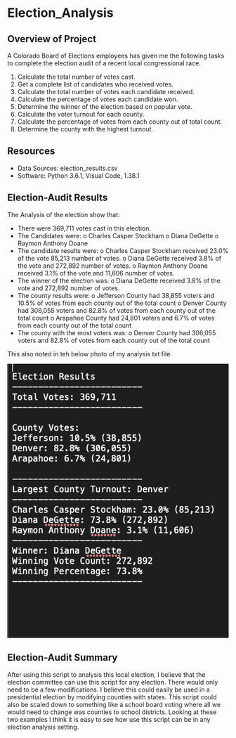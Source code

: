 # Election_Analysis

## Overview of Project
 A Colorado Board of Elections employees has given me the following tasks to complete the election audit of a recent local congressional race.

1.	Calculate the total number of votes cast.
2.	Get a complete list of candidates who received votes.
3.	Calculate the total number of votes each candidate received.
4.	Calculate the percentage of votes each candidate won.
5.	Determine the winner of the election based on popular vote.
6.	Calculate the voter turnout for each county.
7.	Calculate the percentage of votes from each county out of total count.
8.	Determine the county with the highest turnout.

## Resources
-	Data Sources: election_results.csv
-	Software: Python 3.6.1, Visual Code, 1.38.1

## Election-Audit Results
The Analysis of the election show that:
-	There were 369,711 votes cast in this election.
-	The Candidates were:
o	Charles Casper Stockham
o	Diana DeGette
o	Raymon Anthony Doane
-	The candidate results were:
o	Charles Casper Stockham received 23.0% of the vote 85,213 number of votes.
o	Diana DeGette received 3.8% of the vote and 272,892 number of votes.
o	Raymon Anthony Doane received 3.1% of the vote and 11,606 number of votes.
-	The winner of the election was:
o	Diana DeGette received 3.8% of the vote and 272,892 number of votes.
-	The county results were:
o	Jefferson County had 38,855 voters and 10.5% of votes from each county out of the total count
o	Denver County had 306,055 voters and 82.8% of votes from each county out of the total count
o	Arapahoe County had 24,801 voters and 6.7% of votes from each county out of the total count
-	The county with the most voters was:
o	Denver County had 306,055 voters and 82.8% of votes from each county out of the total count

This also noted in teh below photo of my analysis txt file.

![election_analysis.png](https://github.com/SZapata4/Election-Analysis/blob/main/Resources/election_analysis.png)

## Election-Audit Summary

After using this script to analysis this local election, I believe that the election committee can use this script for any election. There would only need to be a few modifications. I believe this could easily be used in a presidential election by modifying counties with states. This script could also be scaled down to something like a school board voting where all we would need to change was counties to school districts. Looking at these two examples I think it is easy to see how use this script can be in any election analysis setting.



